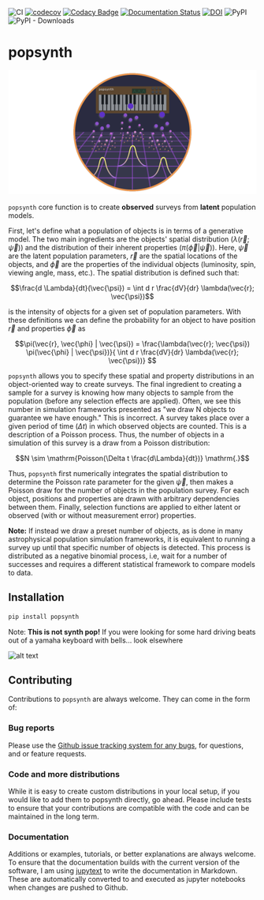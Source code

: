 
![CI](https://github.com/grburgess/popsynth/workflows/CI/badge.svg?branch=master)
[![codecov](https://codecov.io/gh/grburgess/popsynth/branch/master/graph/badge.svg)](https://codecov.io/gh/grburgess/popsynth)
[![Codacy Badge](https://api.codacy.com/project/badge/Grade/5d02c9e6f5c540989a615eb1575863e3)](https://app.codacy.com/gh/grburgess/popsynth?utm_source=github.com&utm_medium=referral&utm_content=grburgess/popsynth&utm_campaign=Badge_Grade_Settings)
[![Documentation Status](https://readthedocs.org/projects/popsynth/badge/?version=latest)](https://popsynth.readthedocs.io/en/latest/?badge=latest)
[![DOI](https://zenodo.org/badge/DOI/10.5281/zenodo.3372456.svg)](https://doi.org/10.5281/zenodo.3372456)
![PyPI](https://img.shields.io/pypi/v/popsynth)
![PyPI - Downloads](https://img.shields.io/pypi/dm/popsynth)
# popsynth

![alt text](https://raw.githubusercontent.com/grburgess/popsynth/master/external/logo.png)

`popsynth` core function is to create **observed** surveys from **latent** population models. 

First, let's define what a population of objects is in terms of a
generative model. The two main ingredients are the objects' spatial
distribution ($\lambda(\vec{r}; \vec{\psi})$) and the distribution of
their inherent properties ($\pi(\vec{\phi} | \vec{\psi})$). Here,
$\vec{\psi}$ are the latent population parameters, $\vec{r}$ are the
spatial locations of the objects, and $\vec{\phi}$ are the properties
of the individual objects (luminosity, spin, viewing angle, mass,
etc.). The spatial distribution is defined such that:

$$\frac{d \Lambda}{dt}(\vec{\psi}) = \int d r \frac{dV}{dr} \lambda(\vec{r}; \vec{\psi})$$

is the intensity of objects for a given set of population
parameters. With these definitions we can define the probability for
an object to have position $\vec{r}$ and properties $\vec{\phi}$ as

$$\pi(\vec{r}, \vec{\phi} | \vec{\psi}) = \frac{\lambda(\vec{r}; \vec{\psi})  \pi(\vec{\phi} | \vec{\psi})}{ \int d r \frac{dV}{dr} \lambda(\vec{r}; \vec{\psi})} $$

`popsynth` allows you to specify these spatial and property
distributions in an object-oriented way to create surveys. The final
ingredient to creating a sample for a survey is knowing how many
objects to sample from the population (before any selection effects
are applied). Often, we see this number in simulation frameworks
presented as "we draw N objects to guarantee we have enough." This is
incorrect. A survey takes place over a given period of time ($\Delta
t$) in which observed objects are counted. This is a description of a
Poisson process. Thus, the number of objects in a simulation of this
survey is a draw from a Poisson distribution:

$$N \sim \mathrm{Poisson(\Delta t \frac{d\Lambda}{dt})} \mathrm{.}$$

Thus, ```popsynth``` first numerically integrates the spatial
distribution to determine the Poisson rate parameter for the given
$\vec{\psi}$, then makes a Poisson draw for the number of objects in
the population survey. For each object, positions and properties are
drawn with arbitrary dependencies between them. Finally, selection
functions are applied to either latent or observed (with or without
measurement error) properties.


**Note:** If instead we draw a preset number of objects, as is done in
many astrophysical population simulation frameworks, it is equivalent
to running a survey up until that specific number of objects is
detected. This process is distributed as a negative binomial process,
i.e, wait for a number of successes and requires a different
statistical framework to compare models to data.


## Installation
```bash
pip install popsynth
```


Note: **This is not synth pop!** If you were looking for some hard driving beats out of a yamaha keyboard with bells... look elsewhere

![alt text](https://raw.githubusercontent.com/grburgess/popsynth/master/external/pop.gif)


## Contributing

Contributions to ```popsynth``` are always welcome. They can come in the form of:

### Bug reports

Please use the [Github issue tracking system for any
bugs](https://github.com/grburgess/popsynth/issues), for questions,
and or feature requests.

### Code and more distributions

While it is easy to create custom distributions in your local setup,
if you would like to add them to popsynth directly, go ahead. Please
include tests to ensure that your contributions are compatible with
the code and can be maintained in the long term.

### Documentation

Additions or examples, tutorials, or better explanations are always
welcome. To ensure that the documentation builds with the current
version of the software, I am using
[jupytext](https://jupytext.readthedocs.io/en/latest/) to write the
documentation in Markdown. These are automatically converted to and
executed as jupyter notebooks when changes are pushed to Github.


